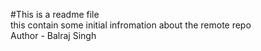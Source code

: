 #This is a readme file
<br>
this contain some initial infromation about the remote repo
<br>
Author - Balraj Singh
